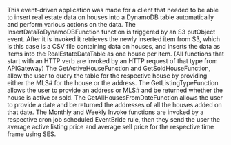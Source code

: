 This event-driven application was made for a client that needed to be able to insert real estate data on houses into a DynamoDB table automatically and perform various actions on the data. The InsertDataToDynamoDBFunction function is triggered by an S3 putObject event. After it is invoked it retrieves the newly inserted item from S3, which is this case is a CSV file containing data on houses, and inserts the data as items into the RealEstateDataTable as one house per item. (All functions that start with an HTTP verb are invoked by an HTTP request of that type from APIGateway) The GetActiveHouseFunction and GetSoldHouseFunction, allow the user to query the table for the respective house by providing either the MLS# for the house or the address. The GetListingTypeFunction allows the user to provide an address or MLS# and be returned whether the house is active or sold. The GetAllHousesFromDateFunction allows the user to provide a date and be returned the addresses of all the houses added on that date. The Monthly and Weekly Invoke functions are invoked by a respective cron job scheduled EventBride rule, then they send the user the average active listing price and average sell price for the respective time frame using SES.  